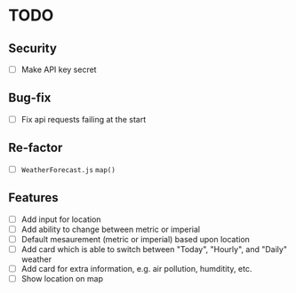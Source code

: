 # TODO

## Security

- [ ] Make API key secret

## Bug-fix

- [ ] Fix api requests failing at the start

## Re-factor

- [ ] `WeatherForecast.js` `map()`

## Features

- [ ] Add input for location
- [ ] Add ability to change between metric or imperial
- [ ] Default mesaurement (metric or imperial) based upon location
- [ ] Add card which is able to switch between "Today", "Hourly", and "Daily" weather
- [ ] Add card for extra information, e.g. air pollution, humditity, etc.
- [ ] Show location on map

